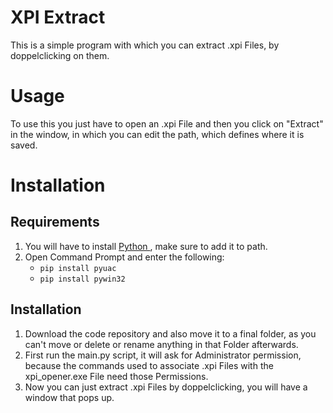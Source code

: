 # XPI Extract

This is a simple program with which you can extract .xpi Files, by doppelclicking on them.

# Usage

To use this you just have to open an .xpi File and then you click on "Extract" in the window, in which you can edit the path, which defines where it is saved.

# Installation

## Requirements

1. You will have to install <a href="https://www.python.org/downloads/">Python </a>, make sure to add it to path.
2. Open Command Prompt and enter the following:
   * `pip install pyuac`
   * `pip install pywin32`

## Installation

1. Download the code repository and also move it to a final folder, as you can't move or delete or rename anything in that Folder afterwards.
2. First run the main.py script, it will ask for Administrator permission, because the commands used to associate .xpi Files with the xpi_opener.exe File need those Permissions.
3. Now you can just extract .xpi Files by doppelclicking, you will have a window that pops up.